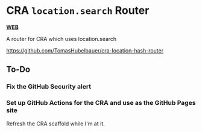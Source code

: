 # CRA `location.search` Router

[**WEB**](https://tomashubelbauer.github.io/cra-location-search-router)

A router for CRA which uses location.search

https://github.com/TomasHubelbauer/cra-location-hash-router

## To-Do

### Fix the GitHub Security alert

### Set up GitHub Actions for the CRA and use as the GitHub Pages site

Refresh the CRA scaffold while I'm at it.
